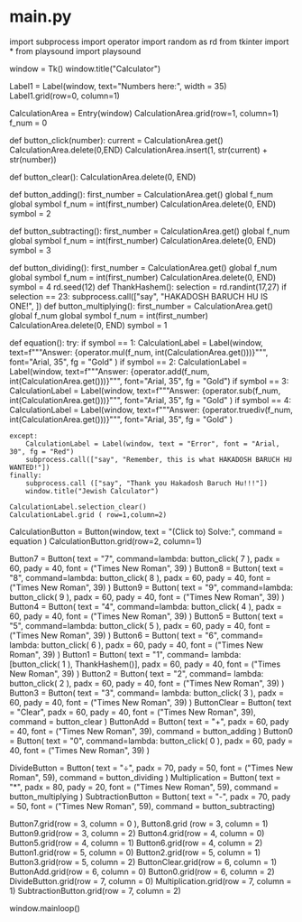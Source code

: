 # main.py
import subprocess
import operator
import random as rd
from tkinter import *
from playsound import playsound


window = Tk()
window.title("Calculator")

Label1 = Label(window, text="Numbers here:", width = 35)
Label1.grid(row=0, column=1)

CalculationArea = Entry(window)
CalculationArea.grid(row=1, column=1)
f_num = 0

def button_click(number):
    current = CalculationArea.get()
    CalculationArea.delete(0,END)
    CalculationArea.insert(1, str(current) + str(number))

def button_clear():
    CalculationArea.delete(0, END)

def button_adding():
    first_number = CalculationArea.get()
    global f_num
    global symbol
    f_num = int(first_number)
    CalculationArea.delete(0, END)
    symbol = 2

def button_subtracting():
    first_number = CalculationArea.get()
    global f_num
    global symbol
    f_num = int(first_number)
    CalculationArea.delete(0, END)
    symbol = 3


def button_dividing():
    first_number = CalculationArea.get()
    global f_num
    global symbol
    f_num = int(first_number)
    CalculationArea.delete(0, END)
    symbol = 4
rd.seed(12)
def ThankHashem():
    selection = rd.randint(17,27)
    if selection == 23:
        subprocess.call(["say", "HAKADOSH BARUCH HU IS ONE!", ])
def button_multiplying():
    first_number = CalculationArea.get()
    global f_num
    global symbol
    f_num = int(first_number)
    CalculationArea.delete(0, END)
    symbol = 1

def equation():
    try:
        if symbol == 1:
            CalculationLabel = Label(window, text=f"""Answer:
{operator.mul(f_num, int(CalculationArea.get()))}""", font="Arial, 35", fg = "Gold" )
        if symbol == 2:
            CalculationLabel = Label(window, text=f"""Answer:
        {operator.add(f_num, int(CalculationArea.get()))}""", font="Arial, 35", fg = "Gold")
        if symbol == 3:
            CalculationLabel = Label(window, text=f"""Answer:
        {operator.sub(f_num, int(CalculationArea.get()))}""", font="Arial, 35", fg = "Gold" )
        if symbol == 4:
            CalculationLabel = Label(window, text=f"""Answer:
{operator.truediv(f_num, int(CalculationArea.get()))}""", font="Arial, 35", fg = "Gold" )

    except:
        CalculationLabel = Label(window, text = "Error", font = "Arial, 30", fg = "Red")
        subprocess.call(["say", "Remember, this is what HAKADOSH BARUCH HU WANTED!"])
    finally:
        subprocess.call (["say", "Thank you Hakadosh Baruch Hu!!!"])
        window.title("Jewish Calculator")

    CalculationLabel.selection_clear()
    CalculationLabel.grid ( row=1,column=2)









CalculationButton = Button(window, text = "(Click to) Solve:", command = equation )
CalculationButton.grid(row=2, column=1)





Button7 = Button( text = "7", command=lambda: button_click( 7 ), padx = 60, pady = 40, font = ("Times New Roman", 39) )
Button8 = Button( text = "8", command=lambda: button_click( 8 ), padx = 60, pady = 40, font = ("Times New Roman", 39) )
Button9 = Button( text = "9", command=lambda: button_click( 9 ), padx = 60, pady = 40, font = ("Times New Roman", 39) )
Button4 = Button( text = "4", command=lambda: button_click( 4 ), padx = 60, pady = 40, font = ("Times New Roman", 39) )
Button5 = Button( text = "5", command=lambda: button_click( 5 ), padx = 60, pady = 40, font = ("Times New Roman", 39) )
Button6 = Button( text = "6", command= lambda: button_click( 6 ), padx = 60, pady = 40, font = ("Times New Roman", 39) )
Button1 = Button( text = "1", command= lambda: [button_click( 1 ), ThankHashem()], padx = 60, pady = 40, font = ("Times New Roman", 39) )
Button2 = Button( text = "2", command= lambda: button_click( 2 ), padx = 60, pady = 40, font = ("Times New Roman", 39) )
Button3 = Button( text = "3", command= lambda: button_click( 3 ), padx = 60, pady = 40, font = ("Times New Roman", 39) )
ButtonClear = Button( text = "Clear", padx = 60, pady = 40, font = ("Times New Roman", 39), command = button_clear )
ButtonAdd = Button( text = "+", padx = 60, pady = 40, font = ("Times New Roman", 39), command = button_adding )
Button0 = Button( text = "0", command=lambda: button_click( 0 ), padx = 60, pady = 40, font = ("Times New Roman", 39) )

DivideButton = Button( text = "÷", padx = 70, pady = 50, font = ("Times New Roman", 59), command = button_dividing )
Multiplication = Button( text = "*", padx = 80, pady = 20, font = ("Times New Roman", 59), command = button_multiplying )
SubtractionButton = Button( text = "-", padx = 70, pady = 50, font = ("Times New Roman", 59), command = button_subtracting)

Button7.grid(row = 3, column = 0 ),
Button8.grid (row = 3, column = 1)
Button9.grid(row = 3, column = 2)
Button4.grid(row = 4, column = 0)
Button5.grid(row = 4, column = 1)
Button6.grid(row = 4, column = 2)
Button1.grid(row = 5, column = 0)
Button2.grid(row = 5, column = 1)
Button3.grid(row = 5, column = 2)
ButtonClear.grid(row = 6, column = 1)
ButtonAdd.grid(row = 6, column = 0)
Button0.grid(row = 6, column = 2)
DivideButton.grid(row = 7, column = 0)
Multiplication.grid(row = 7, column = 1)
SubtractionButton.grid(row = 7, column = 2)

window.mainloop()
